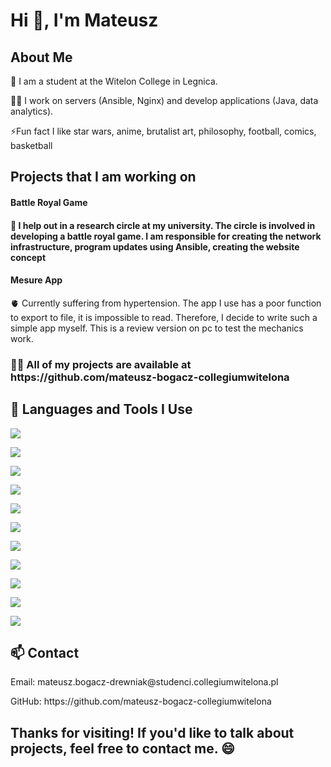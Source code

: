 <h1>Hi 👋, I'm Mateusz</h1>

<h2>About Me</h2>
<p>🚀 I am a student at the Witelon College in Legnica.</p>
<p>👨‍💻 I work on servers (Ansible, Nginx) and develop applications (Java, data analytics).</p>

<p>⚡Fun fact I like star wars, anime, brutalist art, philosophy, football, comics, basketball</p>

<h2>Projects that I am working on</h2>
<h4>Battle Royal Game<h4>
    <p>🔭 I help out in a research circle at my university. The circle is involved in developing a battle royal game. I am responsible for creating the network infrastructure, program updates using Ansible, creating the website concept</p>
<h4>Mesure App</h4>
    <p>🫀  Currently suffering from hypertension. The app I use has a poor function to export to file, it is impossible to read. Therefore, I decide to write such a simple app myself. This is a review version on pc to test the mechanics work.</p>

<h3>👨‍💻 All of my projects are available at https://github.com/mateusz-bogacz-collegiumwitelona</h3>

<h2>🚀 Languages and Tools I Use</h2>

<a target="_blank" href="https://img.shields.io/badge/c++-%2300599C.svg?style=for-the-badge&logo=c%2B%2B&logoColor=white" style="display: inline-block;"><img src="https://img.shields.io/badge/c++-%2300599C.svg?style=for-the-badge&logo=c%2B%2B&logoColor=white"/></a>

<a target="_blank" href="https://img.shields.io/badge/css3-%231572B6.svg?style=for-the-badge&logo=css3&logoColor=white" style="display: inline-block;"><img src="https://img.shields.io/badge/css3-%231572B6.svg?style=for-the-badge&logo=css3&logoColor=white"/></a>

<a target="_blank" href="https://img.shields.io/badge/mysql-4479A1.svg?style=for-the-badge&logo=mysql&logoColor=white" style="display: inline-block;"><img src="https://img.shields.io/badge/mysql-4479A1.svg?style=for-the-badge&logo=mysql&logoColor=white"/></a>

<a target="_blank" href="https://img.shields.io/badge/sqlite-%2307405e.svg?style=for-the-badge&logo=sqlite&logoColor=white" style="display: inline-block;"><img src="https://img.shields.io/badge/sqlite-%2307405e.svg?style=for-the-badge&logo=sqlite&logoColor=white"/></a>

<a target="_blank" href="https://img.shields.io/badge/Windows%20Terminal-%234D4D4D.svg?style=for-the-badge&logo=windows-terminal&logoColor=white" style="display: inline-block;"><img src="https://img.shields.io/badge/Windows%20Terminal-%234D4D4D.svg?style=for-the-badge&logo=windows-terminal&logoColor=white"/></a>

<a target="_blank" href="https://img.shields.io/badge/python-3670A0?style=for-the-badge&logo=python&logoColor=ffdd54" style="display: inline-block;"><img src="https://img.shields.io/badge/python-3670A0?style=for-the-badge&logo=python&logoColor=ffdd54"/></a>

<a target="_blank" href="https://img.shields.io/badge/html5-%23E34F26.svg?style=for-the-badge&logo=html5&logoColor=white" style="display: inline-block;"><img src="https://img.shields.io/badge/html5-%23E34F26.svg?style=for-the-badge&logo=html5&logoColor=white"/></a>

<a target="_blank" href="https://img.shields.io/badge/java-%23ED8B00.svg?style=for-the-badge&logo=openjdk&logoColor=white" style="display: inline-block;"><img src="https://img.shields.io/badge/java-%23ED8B00.svg?style=for-the-badge&logo=openjdk&logoColor=white"/></a>

<a target="_blank" href="https://img.shields.io/badge/java-%23ED8B00.svg?style=for-the-badge&logo=openjdk&logoColor=white" style="display: inline-block;"><img src="https://img.shields.io/badge/java-%23ED8B00.svg?style=for-the-badge&logo=openjdk&logoColor=white"/></a>

<a target="_blank" href="https://img.shields.io/badge/ansible-%231A1918.svg?style=for-the-badge&logo=ansible&logoColor=white" style="display: inline-block;"><img src="https://img.shields.io/badge/ansible-%231A1918.svg?style=for-the-badge&logo=ansible&logoColor=white"/></a>

<a target="_blank" href="https://img.shields.io/badge/PowerShell-%235391FE.svg?style=for-the-badge&logo=powershell&logoColor=white" style="display: inline-block;"><img src="https://img.shields.io/badge/PowerShell-%235391FE.svg?style=for-the-badge&logo=powershell&logoColor=white"/></a>


<h2>📫 Contact</h2>
<p>Email: mateusz.bogacz-drewniak@studenci.collegiumwitelona.pl<p>
<p>GitHub: https://github.com/mateusz-bogacz-collegiumwitelona<p>

<h2>Thanks for visiting! If you'd like to talk about projects, feel free to contact me. 😄</h2>
